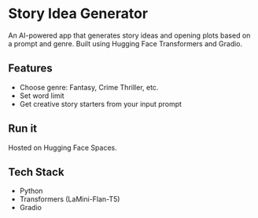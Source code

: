 
# Story Idea Generator 

An AI-powered app that generates story ideas and opening plots based on a prompt and genre. Built using Hugging Face Transformers and Gradio.

## Features
- Choose genre: Fantasy, Crime Thriller, etc.
- Set word limit 
- Get creative story starters from your input prompt

## Run it
Hosted on Hugging Face Spaces.

## Tech Stack
- Python
- Transformers (LaMini-Flan-T5)
- Gradio
